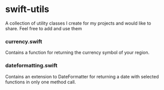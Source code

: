 # swift-utils
A collection of utility classes I create for my projects and would like to share.
Feel free to add and use them

### currency.swift
Contains a function for returning the currency symbol of your region.

### dateformatting.swift
Contains an extension to DateFormatter for returning a date with selected functions in only one method call.
